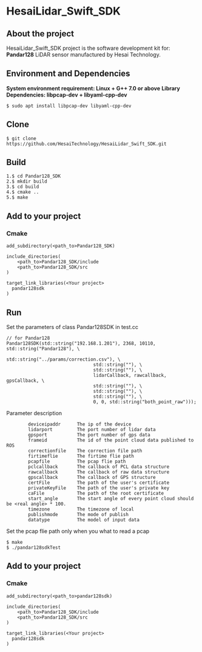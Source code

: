 # HesaiLidar_Swift_SDK

## About the project
HesaiLidar_Swift_SDK project is the software development kit for:
**Pandar128**
LiDAR sensor manufactured by Hesai Technology.
## Environment and Dependencies
**System environment requirement: Linux + G++ 7.0 or above**
**Library Dependencies: libpcap-dev + libyaml-cpp-dev**
```
$ sudo apt install libpcap-dev libyaml-cpp-dev
```

## Clone
```
$ git clone https://github.com/HesaiTechnology/HesaiLidar_Swift_SDK.git
```

## Build
```
1.$ cd Pandar128_SDK
2.$ mkdir build
3.$ cd build
4.$ cmake ..
5.$ make
```

## Add to your project
### Cmake
```
add_subdirectory(<path_to>Pandar128_SDK)

include_directories(
	<path_to>Pandar128_SDK/include
	<path_to>Pandar128_SDK/src
)

target_link_libraries(<Your project>
  pandar128sdk
)
```

## Run

Set the parameters of class Pandar128SDK in test.cc
```
// for Pandar128
Pandar128SDK(std::string("192.168.1.201"), 2368, 10110, std::string("Pandar128"), \
                                std::string("../params/correction.csv"), \
                                std::string(""), \
                                std::string(""), \
                                lidarCallback, rawcallback, gpsCallback, \
                                std::string(""), \
                                std::string(""), \
                                std::string(""), \
                                0, 0, std::string("both_point_raw")));

```
Parameter description
```
        deviceipaddr  	  The ip of the device
        lidarport 	      The port number of lidar data
        gpsport           The port number of gps data
        frameid           The id of the point cloud data published to ROS
        correctionfile    The correction file path
        firtimeflie       The firtime flie path
        pcapfile          The pcap flie path
        pclcallback       The callback of PCL data structure
        rawcallback       The callback of raw data structure
        gpscallback       The callback of GPS structure
        certFile          The path of the user's certificate
        privateKeyFile    The path of the user's private key
        caFile            The path of the root certificate
        start_angle       The start angle of every point cloud should be <real angle> * 100.
        timezone          The timezone of local
        publishmode       The mode of publish
        datatype          The model of input data

```
Set the pcap flie path only when you what to read a pcap
```
$ make 
$ ./pandar128sdkTest
```
## Add to your project
### Cmake
```
add_subdirectory(<path_to>pandar128sdk)

include_directories(
	<path_to>Pandar128_SDK/include
	<path_to>Pandar128_SDK/src
)

target_link_libraries(<Your project>
  pandar128sdk
)
```
